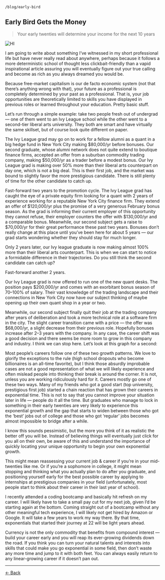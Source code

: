 `/blog/early-bird`

## Early Bird Gets the Money

> Your early twenties will determine your income for the next 10 years

![HI](https://miro.medium.com/max/2000/1*1XEsj6cdNb0KNY1S6H9syg.jpeg)

I am going to write about something I’ve witnessed in my short professional life but have never really read about anywhere, perhaps because it follows a more deterministic school of thought less clickbait-friendly than a vapid inspirational article assuring you will eventually figure out your true calling and become as rich as you always dreamed you would be.

Because free-market capitalism is our de facto economic system (not that there’s anything wrong with that), your future as a professional is completely determined by your past as a professional. That is, your job opportunities are theoretically limited to skills you have displayed in previous roles or learned throughout your education. Pretty basic stuff.

Let’s run through a simple example: take two people fresh out of undergrad — one of them went to an Ivy League school while the other went to a second-tier liberal arts university. They both are smart and have virtually the same skillset, but of course look quite different on paper.

The Ivy League grad may go on to work for a fellow alumni as a quant in a big hedge fund in New York City making $80,000/yr before bonuses. Our second graduate, whose alumni network does not quite extend to boutique finance firms, accepted an offer from a suburban commodity trading company, making $50,000/yr as a trader before a modest bonus.
Our Ivy League grad is making over 50% more than their liberal arts counterpart on day one, which is not a big deal. This is their first job, and the market was bound to slightly favor the more prestigious candidate. There is still plenty of time for the other candidate to catch up.

Fast-forward two years to the promotion cycle. The Ivy League grad has caught the eye of a private equity firm looking for a quant with 2 years of experience working for a reputable New York City finance firm. They extend an offer of $120,000/yr plus the promise of a very generous February bonus season. As the grad is informing their current employer of this opportunity they cannot refuse, their employer counters the offer with $130,000/yr and a comparable bonus.
Meanwhile, our second subject gets a raise to $70,000/yr for their great performance these past two years. Bonuses don’t really change at this place until you’ve been here for about 5 years — our grad starts wondering whether they should stay for much longer.

Only 2 years later, our Ivy league graduate is now making almost 100% more than their liberal arts counterpart. This is when we can start to notice a formidable difference in their trajectories. Do you still think the second candidate can catch up?

Fast-forward another 2 years.

Our Ivy League grad is now offered to run one of the new quant desks. The position pays $200,000/yr and comes with an exorbitant bonus season of 70–100% of salary. Their vast knowledge of the trading landscape and their connections in New York City now have our subject thinking of maybe opening up their own quant shop in a year or two.

Meanwhile, our second subject finally quit their job at the trading company after years of deliberation and took a more technical role at a software firm in the city. The slight career transition came with a price — the offer was $68,000/yr, a slight decrease from their previous role. Hopefully bonuses increase after 2–3 years with the company. In any case, the career shift was a good decision and there seems be more room to grow in this company and industry.
I think we can stop here. Let’s look at this graph for a second:

Most people’s careers follow one of these two growth patterns. We love to glorify the exceptions to the rule (high school dropouts who become billionaires is an all-time favorite), but I think those absurdly improbable cases are not a good representation of what we will likely experience and often mislead people into thinking their break is around the corner. It is not, unless you are working ridiculously hard for it. Careers mostly go one of these two ways.
Many of my friends who got a good start (top university, prestigious first job) started a chain reaction that has grown their careers in exponential time. This is not to say that you cannot improve your situation later in life — people do it all the time. But graduates who manage to lock in something in their early twenties are very likely to experience this exponential growth and the gap that starts to widen between those who got the ‘best’ jobs out of college and those who got ‘regular’ jobs becomes almost impossible to bridge after a while.

I know this sounds pessimistic, but the more you think of it as realistic the better off you will be. Instead of believing things will eventually just click for you all on their own, be aware of this and understand the importance of quickly locating your unique opportunity to begin your own exponential growth.

This might mean reassessing your current job & career if you’re in your mid-twenties like me. Or if you’re a sophomore in college, it might mean stopping and thinking what you actually plan to do after you graduate, and positioning yourself early for the best possible career by applying to internships at prestigious companies in your field (unfortunately, most people start to think about their career in their last year of school).

I recently attended a coding bootcamp and basically hit refresh on my career. I will likely have to take a small pay cut for my next job, given I’d be starting again at the bottom. Coming straight out of a bootcamp without any other meaningful tech experience, I will likely not get hired by Amazon or Google. It will take a few years to work my way there. By that time, exponentials that started their journey at 22 will be light years ahead.

Currency is not the only commodity that benefits from compound interest — build your career early and you will reap its ever-growing dividends down the road. If you think you can turn your natural talents and interests into skills that could make you go exponential in some field, then don’t waste any more time and jump to it with both feet. You can always easily return to any linear-growing career if it doesn’t pan out.

---

[← Back](/blog)

